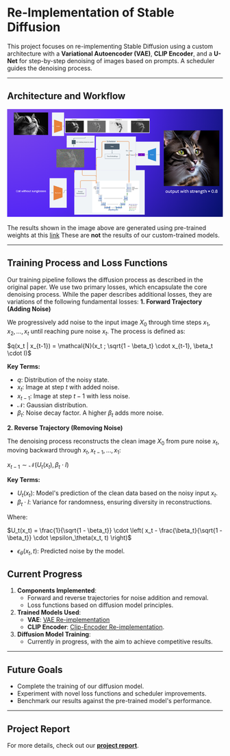 # **Re-Implementation of Stable Diffusion**

This project focuses on re-implementing Stable Diffusion using a custom architecture with a **Variational Autoencoder (VAE)**, **CLIP Encoder**, and a **U-Net** for step-by-step denoising of images based on prompts. A scheduler guides the denoising process.

---

## **Architecture and Workflow**

![Architecture and Workflow](images/architecture.png)

The results shown in the image above are generated using pre-trained weights at this [link](https://huggingface.co/stable-diffusion-v1-5/stable-diffusion-v1-5/blob/main/v1-5-pruned-emaonly.ckpt)
These are **not** the results of our custom-trained models.

---

## **Training Process and Loss Functions**

Our training pipeline follows the diffusion process as described in the original paper. We use two primary losses, which encapsulate the core denoising process. While the paper describes additional losses, they are variations of the following fundamental losses:
**1. Forward Trajectory (Adding Noise)**

We progressively add noise to the input image $X_0$ through time steps $x_1, x_2, \dots, x_t$ until reaching pure noise $x_t$. The process is defined as:

$q(x_t | x_{t-1}) = \mathcal{N}(x_t ; \sqrt{1 - \beta_t} \cdot x_{t-1}, \beta_t \cdot I)$

**Key Terms:**

* $q$: Distribution of the noisy state.
* $x_t$: Image at step $t$ with added noise.
* $x_{t-1}$: Image at step $t-1$ with less noise.
* $\mathcal{N}$: Gaussian distribution.
* $\beta_t$: Noise decay factor. A higher $\beta_t$ adds more noise.

**2. Reverse Trajectory (Removing Noise)**

The denoising process reconstructs the clean image $X_0$ from pure noise $x_t$, moving backward through $x_t, x_{t-1}, \dots, x_1$:

$x_{t-1} \sim \mathcal{N}(U_t(x_t), \beta_t \cdot I)$

**Key Terms:**

* $U_t(x_t)$: Model's prediction of the clean data based on the noisy input $x_t$.
* $\beta_t \cdot I$: Variance for randomness, ensuring diversity in reconstructions.

Where:

$U_t(x_t) = \frac{1}{\sqrt{1 - \beta_t}} \cdot \left( x_t - \frac{\beta_t}{\sqrt{1 - \beta_t}} \cdot \epsilon_\theta(x_t, t) \right)$

* $\epsilon_\theta(x_t, t)$: Predicted noise by the model.

## **Current Progress**
1. **Components Implemented**:
   - Forward and reverse trajectories for noise addition and removal.
   - Loss functions based on diffusion model principles.
2. **Trained Models Used**:
   - **VAE**: [VAE Re-implementation](https://github.com/bit-soham/VAE)
   - **CLIP Encoder**: [Clip-Encoder Re-implementation](https://github.com/theSohamTUmbare/CLIP-model).
3. **Diffusion Model Training**:
   - Currently in progress, with the aim to achieve competitive results.

---

## **Future Goals**
- Complete the training of our diffusion model.
- Experiment with novel loss functions and scheduler improvements.
- Benchmark our results against the pre-trained model's performance.

---

## **Project Report**
For more details, check out our **[project report](https://publuu.com/flip-book/761505/1690317)**.

